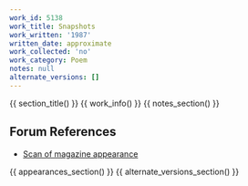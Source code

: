 ```yaml
---
work_id: 5138
work_title: Snapshots
work_written: '1987'
written_date: approximate
work_collected: 'no'
work_category: Poem
notes: null
alternate_versions: []
---
```


{{ section_title() }}
{{ work_info() }}
{{ notes_section() }}
## Forum References
- [Scan of magazine appearance](https://bukowskiforum.com/threads/snapshots-chiron-review-the-kindred-spirit-no-13-p-9-autumn-1987.12766/)

{{ appearances_section() }}
{{ alternate_versions_section() }}